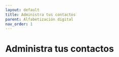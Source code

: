 ```yaml
---
layout: default
title: Administra tus contactos
parent: Alfabetización digital
nav_order: 1
---
```


# Administra tus contactos